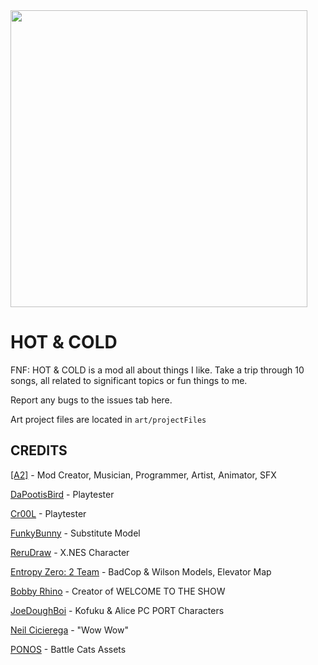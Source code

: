 <img src="https://github.com/user-attachments/assets/64a676a9-8bc1-4d84-8477-901aae1f038a" width="475">

# HOT & COLD

FNF: HOT & COLD is a mod all about things I like. Take a trip through 10 songs, all related to significant topics or fun things to me.

Report any bugs to the issues tab here.

Art project files are located in `art/projectFiles`

## CREDITS

[[A2]](https://a2source.github.io) - Mod Creator, Musician, Programmer, Artist, Animator, SFX

[DaPootisBird](https://twitter.com/dapotisbird) - Playtester

[Cr00L](https://twitter.com/Cr00L_Games) - Playtester

[FunkyBunny](https://twitter.com/funkiestbunny) - Substitute Model

[ReruDraw](https://twitter.com/rerudrawww) - X.NES Character


[Entropy Zero: 2 Team](https://twitter.com/breadmans_maps) - BadCop & Wilson Models, Elevator Map

[Bobby Rhino](https://www.youtube.com/@WELCOMETOTHESHOW1) - Creator of WELCOME TO THE SHOW

[JoeDoughBoi](https://twitter.com/losermakesgames) - Kofuku & Alice PC PORT Characters

[Neil Cicierega](http://neilcic.com) - "Wow Wow"


[PONOS](https://twitter.com/PONOS_EN) - Battle Cats Assets
